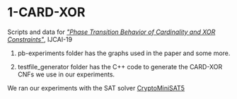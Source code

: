 # 1-CARD-XOR
Scripts and data for *["Phase Transition Behavior of Cardinality and XOR Constraints"](https://www.ijcai.org/proceedings/2019/0162.pdf)*, IJCAI-19

1) pb-experiments folder has the graphs used in the paper and some more. 

2) testfile_generator folder has the C++ code to generate the CARD-XOR CNFs we use in our experiments.

We ran our experiments with the SAT solver [CryptoMiniSAT5](https://github.com/msoos/cryptominisat)







